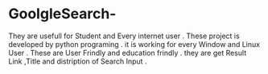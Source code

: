 # GoolgleSearch-
They are usefull for Student and Every internet user . These project is developed by python programing . it is working for every Window and Linux User . These are User Frindly and education frindly . they are get Result Link ,Title and distription of Search Input .
